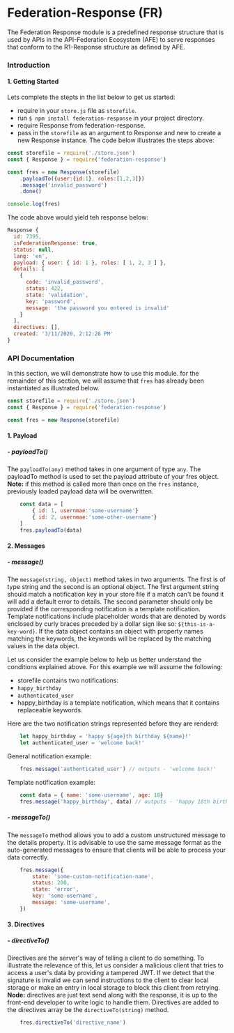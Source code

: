 # Federation-Response (FR)
The Federation Response module is a predefined response structure that is used by APIs in the API-Federation Ecosystem (AFE) to serve responses that conform to the R1-Response structure as defined by AFE.
### Introduction

#### 1. Getting Started
Lets complete the stepts in the list below to get us started:
- require in your <code>store.js</code> file as <code>storefile</code>.
- run <code>$ npm install federation-response</code> in your project directory.
- require Response from federation-response.
- pass in the <code>storefile</code> as an argument to Response and new to create a new Response instance.
The code below illustrates the steps above:
```js
const storefile = require('./store.json')
const { Response } = require('federation-response')

const fres = new Response(storefile)
    .payloadTo({user:{id:1}, roles:[1,2,3]})
    .message('invalid_password')
    .done()

console.log(fres)
```
The code above would yield teh response below:
```js
Response {
  id: 7395,
  isFederationResponse: true,
  status: null,
  lang: 'en',
  payload: { user: { id: 1 }, roles: [ 1, 2, 3 ] },
  details: [
    {
      code: 'invalid_password',
      status: 422,
      state: 'validation',
      key: 'password',
      message: 'the password you entered is invalid'
    }
  ],
  directives: [],
  created: '3/11/2020, 2:12:26 PM'
}
```
### API Documentation
In this section, we will demonstrate how to use this module. for the remainder of this section, we will assume that <code>fres</code> has already been instantiated as illustrated below.
```js
const storefile = require('./store.json')
const { Response } = require('federation-response')

const fres = new Response(storefile)
```
#### 1. Payload

#####  - payloadTo()

The <code>payloadTo(any)</code> method takes in one argument of type <code>any</code>. The payloadTo method is used to set the payload attribute of your fres object. **Note:** if this method is called more than once on the <code>fres</code> instance, previously loaded payload data will be overwritten.
```js
    const data = [
        { id: 1, usernmae:'some-username'}
        { id: 2, usernmae:'some-other-username'}
    ]
    fres.payloadTo(data) 
```

#### 2. Messages 

#####  - message()

The <code>message(string, object)</code> method takes in two arguments. The first is of type string and the second is an optional object. The first argument string should match a notification key in your store file if a match can't be found it will add a default error to details. The second parameter should only be provided if the corresponding notification is a template notification. Template notifications include placeholder words that are denoted by words enclosed by curly braces preceded by a dollar sign like so: <code>${this-is-a-key-word}</code>. If the data object contains an object with property names matching the keywords, the keywords will be replaced by the matching values in the data object. 

Let us consider the example below to help us better understand the conditions explained above. For this example we will assume the following:
- storefile contains two notifications: 
 - <code>happy_birthday</code>
 - <code>authenticated_user</code>
- happy_birthday is a template notification, which means that it contains replaceable keywords.

Here are the two notification strings represented before they are renderd:
```js
    let happy_birthday = 'happy ${age}th birthday ${name}!'
    let authenticated_user = 'welcome back!'
```

General notification example:
```js
    fres.message('authenticated_user') // outputs - 'welcome back!'
```

Template notification example:
```js
    const data = { name: 'some-username', age: 18}
    fres.message('happy_birthday', data) // outputs - 'happy 18th birthday some-username!'
```

#####  - messageTo()

The <code>messageTo</code> method allows you to add a custom unstructured message to the details property. It is advisable to use the same message format as the auto-generated messages to ensure that clients will be able to process your data correctly. 

```js
    fres.message({
        state: 'some-custom-notification-name',  
        status: 200,
        state: 'error',
        key: 'some-username', 
        message: 'some-username', 
    }) 
```

#### 3. Directives

#####  - directiveTo()

Directives are the server's way of telling a client to do something. To illustrate the relevance of this, let us consider a malicious client that tries to access a user's data by providing a tampered JWT. If we detect that the signature is invalid we can send instructions to the client to clear local storage or make an entry in local storage to block this client from retrying. **Node:** directives are just text send along with the response, it is up to the front-end developer to write logic to handle them. Directives are added to the directives array be the <code>directiveTo(string)</code> method.

```js
    fres.directiveTo('directive_name') 
```

